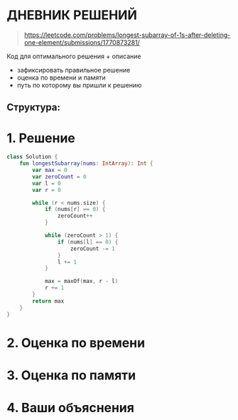 # ДНЕВНИК РЕШЕНИЙ

> https://leetcode.com/problems/longest-subarray-of-1s-after-deleting-one-element/submissions/1770873281/

Код для оптимального решения + описание 

- зафиксировать правильное решение
- оценка по времени и памяти
- путь по которому вы пришли к решению


## Структура:

# 1. Решение

```kotlin
class Solution {
    fun longestSubarray(nums: IntArray): Int {
        var max = 0
        var zeroCount = 0
        var l = 0
        var r = 0

        while (r < nums.size) {
            if (nums[r] == 0) {
                zeroCount++
            }

            while (zeroCount > 1) {
                if (nums[l] == 0) {
                    zeroCount -= 1
                }
                l += 1
            }

            max = maxOf(max, r - l)
            r += 1
        }
        return max
    }
}
```


# 2. Оценка по времени


# 3. Оценка по памяти


# 4. Ваши объяснения


